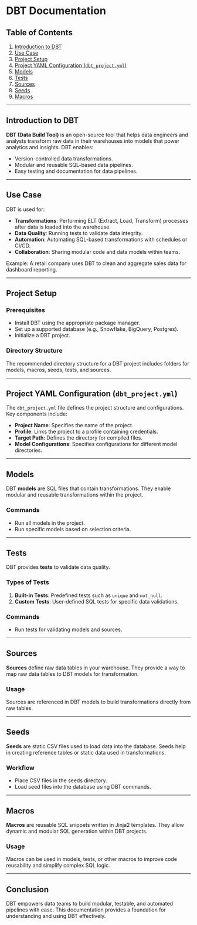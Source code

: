 # DBT Documentation

## Table of Contents
1. [Introduction to DBT](#introduction-to-dbt)
2. [Use Case](#use-case)
3. [Project Setup](#project-setup)
4. [Project YAML Configuration (`dbt_project.yml`)](#project-yaml-configuration-dbt_projectyml)
5. [Models](#models)
6. [Tests](#tests)
7. [Sources](#sources)
8. [Seeds](#seeds)
9. [Macros](#macros)

---

## Introduction to DBT

**DBT (Data Build Tool)** is an open-source tool that helps data engineers and analysts transform raw data in their warehouses into models that power analytics and insights. DBT enables:
- Version-controlled data transformations.
- Modular and reusable SQL-based data pipelines.
- Easy testing and documentation for data pipelines.

---

## Use Case

DBT is used for:
- **Transformations**: Performing ELT (Extract, Load, Transform) processes after data is loaded into the warehouse.
- **Data Quality**: Running tests to validate data integrity.
- **Automation**: Automating SQL-based transformations with schedules or CI/CD.
- **Collaboration**: Sharing modular code and data models within teams.

Example: A retail company uses DBT to clean and aggregate sales data for dashboard reporting.

---

## Project Setup

### Prerequisites
- Install DBT using the appropriate package manager.
- Set up a supported database (e.g., Snowflake, BigQuery, Postgres).
- Initialize a DBT project.

### Directory Structure
The recommended directory structure for a DBT project includes folders for models, macros, seeds, tests, and sources.

---

## Project YAML Configuration (`dbt_project.yml`)

The `dbt_project.yml` file defines the project structure and configurations. Key components include:
- **Project Name**: Specifies the name of the project.
- **Profile**: Links the project to a profile containing credentials.
- **Target Path**: Defines the directory for compiled files.
- **Model Configurations**: Specifies configurations for different model directories.

---

## Models

DBT **models** are SQL files that contain transformations. They enable modular and reusable transformations within the project.

### Commands
- Run all models in the project.
- Run specific models based on selection criteria.

---

## Tests

DBT provides **tests** to validate data quality. 

### Types of Tests
1. **Built-in Tests**: Predefined tests such as `unique` and `not_null`.
2. **Custom Tests**: User-defined SQL tests for specific data validations.

### Commands
- Run tests for validating models and sources.

---

## Sources

**Sources** define raw data tables in your warehouse. They provide a way to map raw data tables to DBT models for transformation.

### Usage
Sources are referenced in DBT models to build transformations directly from raw tables.

---

## Seeds

**Seeds** are static CSV files used to load data into the database. Seeds help in creating reference tables or static data used in transformations.

### Workflow
- Place CSV files in the seeds directory.
- Load seed files into the database using DBT commands.

---

## Macros

**Macros** are reusable SQL snippets written in Jinja2 templates. They allow dynamic and modular SQL generation within DBT projects.

### Usage
Macros can be used in models, tests, or other macros to improve code reusability and simplify complex SQL logic.

---

## Conclusion

DBT empowers data teams to build modular, testable, and automated pipelines with ease. This documentation provides a foundation for understanding and using DBT effectively.
